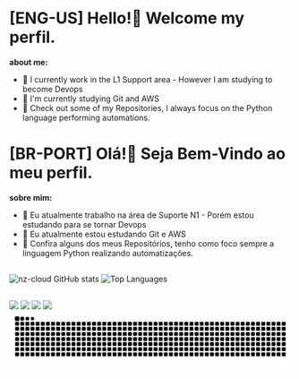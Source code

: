 # [ENG-US] Hello!👋  Welcome my perfil.

**about me:**
  - 🔭 I currently work in the L1 Support area - However I am studying to become Devops 
  - 📖 I'm currently studying Git and AWS
  - 🧐 Check out some of my Repositories, I always focus on the Python language performing automations.

  
# [BR-PORT] Olá!👋  Seja Bem-Vindo ao meu perfil.

**sobre mim:**
  - 🔭 Eu atualmente trabalho na área de Suporte N1 - Porém estou estudando para se tornar Devops 
  - 📖 Eu atualmente estou estudando Git e AWS
  - 🧐 Confira alguns dos meus Repositórios, tenho como foco sempre a linguagem Python realizando automatizações.

## 

![nz-cloud GitHub stats](https://github-readme-stats.vercel.app/api?username=nz-cloud\&rank_icon=github) ![Top Languages](https://github-readme-stats.vercel.app/api/top-langs/?username=nz-cloud\&layout=compact)



 ##
<div> 
  <a href="https://instagram.com/nicolamlima" target="_blank"><img src="https://img.shields.io/badge/-Instagram-%23E4405F?style=for-the-badge&logo=instagram&logoColor=white" target="_blank"></a>
 <a href="[https://discord.com/channels/@me]" target="_blank"><img src="https://img.shields.io/badge/Discord-7289DA?style=for-the-badge&logo=discord&logoColor=white" target="_blank"></a> 
  <a href = "mailto:nlima3297@gmail.com"><img src="https://img.shields.io/badge/-Gmail-%23333?style=for-the-badge&logo=gmail&logoColor=white" target="_blank"></a>
  <a href="[https://linkedin.com/in/nicolas-mendonça-239a27279]"target="_blank"><img src="https://img.shields.io/badge/-LinkedIn-%230077B5?style=for-the-badge&logo=linkedin&logoColor=white" target="_blank"></a> 
</div>

<picture align="center">
  <source media="(prefers-color-scheme: dark)" srcset="https://raw.githubusercontent.com/nz-cloud/nz-cloud/output/github-contribution-grid-snake-dark.svg">
  <source media="(prefers-color-scheme: light)" srcset="https://raw.githubusercontent.com/nz-cloud/nz-cloud/output/github-contribution-grid-snake-dark.svg">
  <img align="center" alt="github contribution grid snake animation" src="https://raw.githubusercontent.com/nz-cloud/nz-cloud/output/github-contribution-grid-snake.svg">
</picture>
